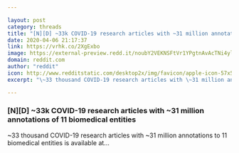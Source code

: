 ```yaml
---

layout: post
category: threads
title: "[N][D] ~33k COVID-19 research articles with ~31 million annotations of 11 biomedical entities"
date: 2020-04-06 21:17:37
link: https://vrhk.co/2XgExbo
image: https://external-preview.redd.it/noubY2VEKNSFtVr1YPgtnAvAcTNi4ylQ9BI2Tb2iAjY.jpg?width=400&height=209.42408377&auto=webp&crop=400:209.42408377,smart&s=46ff72015280bd0ce0c9c2b12a38ef695d40278f
domain: reddit.com
author: "reddit"
icon: http://www.redditstatic.com/desktop2x/img/favicon/apple-icon-57x57.png
excerpt: "\~33 thousand COVID-19 research articles with \~31 million annotations to 11 biomedical entities is available at..."

---
```


### [N][D] ~33k COVID-19 research articles with ~31 million annotations of 11 biomedical entities

\~33 thousand COVID-19 research articles with \~31 million annotations to 11 biomedical entities is available at...